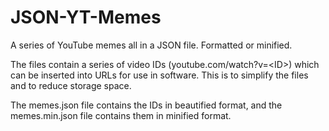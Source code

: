 # JSON-YT-Memes
A series of YouTube memes all in a JSON file. Formatted or minified.

The files contain a series of video IDs (youtube.com/watch?v=\<ID\>) which can be inserted into URLs for use in software. This is to simplify the files and to reduce storage space.

The memes.json file contains the IDs in beautified format, and the memes.min.json file contains them in minified format.
